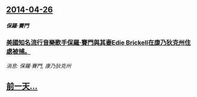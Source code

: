 ## [2014-04-26](/news/2014/04/26/index.md)

##### 保羅·賽門
### [ 美國知名流行音樂歌手保羅·賽門與其妻Edie Brickell在康乃狄克州住處被捕。](/news/2014/04/26/美國知名流行音樂歌手保羅-賽門與其妻Edie-Brickell在康乃狄克州住處被捕.md)
_消息: 保羅·賽門, 康乃狄克州_

## [前一天...](/news/2014/04/25/index.md)

